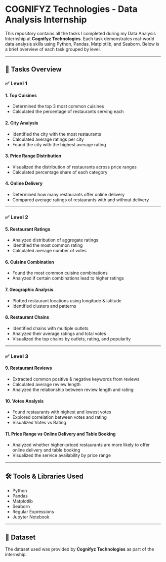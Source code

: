 # COGNIFYZ Technologies -  Data Analysis Internship

This repository contains all the tasks I completed during my Data Analysis Internship at **Cognifyz Technologies**. Each task demonstrates real-world data analysis skills using Python, Pandas, Matplotlib, and Seaborn. Below is a brief overview of each task grouped by level.

---

## 📁 Tasks Overview

### ✅ Level 1

#### 1. Top Cuisines
- Determined the top 3 most common cuisines
- Calculated the percentage of restaurants serving each

#### 2. City Analysis
- Identified the city with the most restaurants
- Calculated average ratings per city
- Found the city with the highest average rating

#### 3. Price Range Distribution
- Visualized the distribution of restaurants across price ranges
- Calculated percentage share of each category

#### 4. Online Delivery
- Determined how many restaurants offer online delivery
- Compared average ratings of restaurants with and without delivery

---

### ✅ Level 2

#### 5. Restaurant Ratings
- Analyzed distribution of aggregate ratings
- Identified the most common rating
- Calculated average number of votes

#### 6. Cuisine Combination
- Found the most common cuisine combinations
- Analyzed if certain combinations lead to higher ratings

#### 7. Geographic Analysis
- Plotted restaurant locations using longitude & latitude
- Identified clusters and patterns

#### 8. Restaurant Chains
- Identified chains with multiple outlets
- Analyzed their average ratings and total votes
- Visualized the top chains by outlets, rating, and popularity

---

### ✅ Level 3

#### 9. Restaurant Reviews
- Extracted common positive & negative keywords from reviews
- Calculated average review length
- Analyzed the relationship between review length and rating

#### 10. Votes Analysis
- Found restaurants with highest and lowest votes
- Explored correlation between votes and rating
- Visualized Votes vs Rating

#### 11. Price Range vs Online Delivery and Table Booking
- Analyzed whether higher-priced restaurants are more likely to offer online delivery and table booking
- Visualized the service availability by price range

---

## 🛠 Tools & Libraries Used
- Python
- Pandas
- Matplotlib
- Seaborn
- Regular Expressions
- Jupyter Notebook

---

## 📎 Dataset
The dataset used was provided by **Cognifyz Technologies** as part of the internship.
